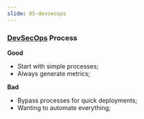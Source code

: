 ```yaml
---
slide: 05-devsecops
---
```


### [DevSecOps](devsecops.org) Process

**Good**
- Start with simple processes;
- Always generate metrics;


**Bad**
- Bypass processes for quick deployments;
- Wanting to automate everything;